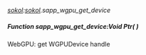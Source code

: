 _[sokol](../../modules/sokol/sokol-module.md):[sokol](../../modules/sokol/sokol-module.md).sapp\_wgpu\_get\_device_
##### Function sapp\_wgpu\_get\_device:Void Ptr(  )
WebGPU: get WGPUDevice handle
